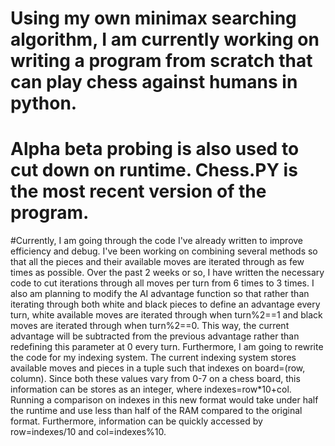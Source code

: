 # Using my own minimax searching algorithm, I am currently working on writing a program from scratch that can play chess against humans in python.
# Alpha beta probing is also used to cut down on runtime. Chess.PY is the most recent version of the program. 
#Currently, I am going through the code I've already written to improve efficiency and debug. I've been working on combining several methods so that all the pieces and their available moves are iterated through as few times as possible. Over the past 2 weeks or so, I have written the necessary code to cut iterations through all moves per turn from 6 times to 3 times. I also am planning to modify the AI advantage function so that rather than iterating through both white and black pieces to define an advantage every turn, white available moves are iterated through when turn%2==1 and black moves are iterated through when turn%2==0. This way, the current advantage will be subtracted from the previous advantage rather than redefining this parameter at 0 every turn. Furthermore, I am going to rewrite the code for my indexing system. The current indexing system stores available moves and pieces in a tuple such that indexes on board=(row, column). Since both these values vary from 0-7 on a chess board, this information can be stores as an integer, where indexes=row*10+col. Running a comparison on indexes in this new format would take under half the runtime and use less than half of the RAM compared to the original format. Furthermore, information can be quickly accessed by row=indexes/10 and col=indexes%10.
